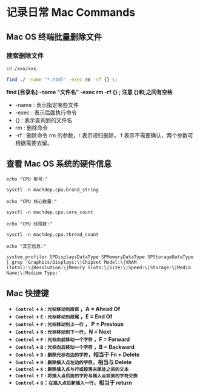 # 记录日常 Mac Commands

## Mac OS 终端批量删除文件

### 搜索删除文件

```bash
cd /xxx/xxx

find ./ -name "*.html" -exec rm -rf {} \;
```

**find [目录名] -name "文件名" -exec rm -rf {} \; 注意 {}和\;之间有空格**

- -name : 表示指定哪些文件
- -exec : 表示后面执行命令
- {} : 表示查询到的文件名
- rm : 删除命令
- -rf : 删除命令 rm 的参数，r 表示递归删除， f 表示不需要确认，两个参数可根据需要去留。

## 查看 Mac OS 系统的硬件信息

```shell
echo "CPU 型号:"

sysctl -n machdep.cpu.brand_string

echo "CPU 核心数量:"

sysctl -n machdep.cpu.core_count

echo "CPU 线程数:"

sysctl -n machdep.cpu.thread_count

echo "其它信息:"

system_profiler SPDisplaysDataType SPMemoryDataType SPStorageDataType | grep 'Graphics/Displays:\|Chipset Model:\|VRAM (Total):\|Resolution:\|Memory Slots:\|Size:\|Speed:\|Storage:\|Media Name:\|Medium Type:'
```

## Mac 快捷键
- **`Control` +  `A` : `光标移动到段首` ，A = Ahead Of**
- **`Control` +  `E` : `光标移动到段尾` ，E = End Of**
- **`Control` +  `P` : `光标移动到上一行` ， P = Previous**
- **`Control` +  `N` : `光标移动到下一行`，N = Next**
- **`Control` +  `F` : `光标向前移动一个字符` ，F = Forward**
- **`Control` +  `B` : `光标向后移动一个字符` ，B = Backward**
- **`Control` + `D` : `删除光标右边的字符`，相当于 Fn + Delete**
- **`Control` + `H` : `删除插入点左边的字符`，相当与 Delete**
- **`Control` + `K` : `删除插入点与行或段落末尾处之间的文本`**
- **`Control` + `T` : `将插入点后面的字符与插入点前面的字符交换`**
- **`Control` + `O`：`在插入点后新插入一行`，相当于 return**

